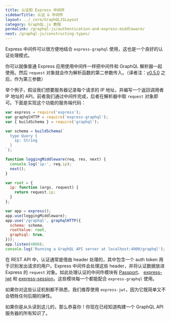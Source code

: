 ```yaml
---
title: 认证和 Express 中间件
sidebarTitle: 认证 & 中间件
layout: ../_core/GraphQLJSLayout
category: GraphQL.js 教程
permalink: /graphql-js/authentication-and-express-middleware/
next: /graphql-js/constructing-types/
---
```


Express 中间件可以很方便地结合 `express-graphql` 使用，这也是一个良好的认证处理模式。

你可以就像普通 Express 应用使用中间件一样把中间件和 GraphQL 解析器一起使用。然后 `request` 对象就会作为解析函数的第二参数传入。（译者注：[v0.5.0](https://github.com/graphql/graphql-js/releases/tag/v0.5.0) 之后，作为第三参数）

举个例子，假设我们想要服务器记录每个请求的 IP 地址，并编写一个返回调用者 IP 地址的 API。前者我们通过中间件完成，后者在解析器中取 `request` 对象即可。下面是实现这个功能的服务端代码：

```javascript
var express = require('express');
var graphqlHTTP = require('express-graphql');
var { buildSchema } = require('graphql');

var schema = buildSchema(`
  type Query {
    ip: String
  }
`);

function loggingMiddleware(req, res, next) {
  console.log('ip:', req.ip);
  next();
}

var root = {
  ip: function (args, request) {
    return request.ip;
  }
};

var app = express();
app.use(loggingMiddleware);
app.use('/graphql', graphqlHTTP({
  schema: schema,
  rootValue: root,
  graphiql: true,
}));
app.listen(4000);
console.log('Running a GraphQL API server at localhost:4000/graphql');
```

在 REST API 中，认证通常是借由 header 处理的，其中包含一个 auth token 用于识别发出请求的用户。Express 中间件会处理这些 header，并将认证数据放进 Express 的 `request` 对象。如此处理认证的中间件模块有 [Passport](http://passportjs.org/)、 [express-jwt](https://github.com/auth0/express-jwt) 和 [express-session](https://github.com/expressjs/session)。这些模块每一个都能配合 `express-graphql` 使用。

如果你对这些认证机制都不熟悉，我们推荐使用 `express-jwt`，因为它既简单又不会牺牲任何后期的弹性。

如果你是从头读到这儿的，那么恭喜你！你现在已经知道构建一个 GraphQL API 服务器的所有知识了。
